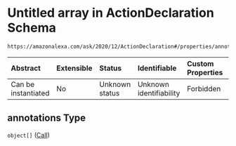 # Untitled array in ActionDeclaration Schema

```txt
https://amazonalexa.com/ask/2020/12/ActionDeclaration#/properties/annotations
```



| Abstract            | Extensible | Status         | Identifiable            | Custom Properties | Additional Properties | Access Restrictions | Defined In                                                                              |
| :------------------ | :--------- | :------------- | :---------------------- | :---------------- | :-------------------- | :------------------ | :-------------------------------------------------------------------------------------- |
| Can be instantiated | No         | Unknown status | Unknown identifiability | Forbidden         | Allowed               | none                | [ActionDeclaration.json\*](../../schemas/ActionDeclaration.json "open original schema") |

## annotations Type

`object[]` ([Call](actiondeclaration-properties-annotations-call.md))
